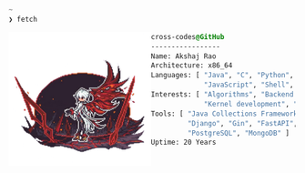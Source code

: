 ```css
~
❯ fetch
```

<div style="display:block;text-align:left">
    <img align="left" src="https://github.com/cross-codes/cross-codes/blob/master/img/pfp.png" border="0" style="width:250px;height:235px">
  
  ```css
  cross-codes@GitHub
  -----------------
  Name: Akshaj Rao
  Architecture: x86_64
  Languages: [ "Java", "C", "Python", "Go", "C++", "TeX",
               "JavaScript", "Shell", "Lua", "Lisp" ]
  Interests: [ "Algorithms", "Backend development",
               "Kernel development", "GNU/Linux" ]
  Tools: [ "Java Collections Framework", "Express",
           "Django", "Gin", "FastAPI", "AWS", "Docker",
           "PostgreSQL", "MongoDB" ]
  Uptime: 20 Years
  ```

</div>
